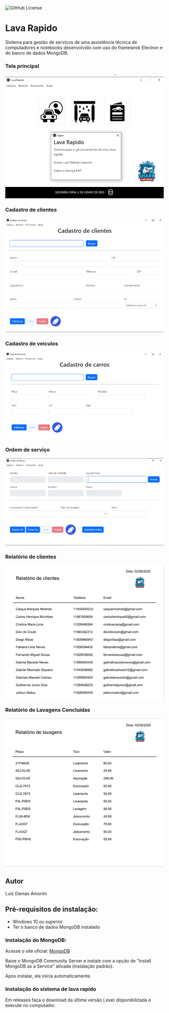 ![GitHub License](https://img.shields.io/github/license/LuizDamasAmorim/Lava-rapido)

# Lava Rapido
Sistema para gestão de serviços de uma assistência técnica de computadores e notebooks desenvolvido com uso do framewrok Electron e do banco de dados MongoDB.

### Tela principal
![](src/public/img/tela_inicial.png)
### Cadastro de clientes
![](src/public/img/cadastro_cliente.png)
### Cadastro de veiculos
![](src/public/img/cadastro_carros.png)
### Ordem de serviço
![](src/public/img/ordem_servico.png)
### Relatório de clientes
![](src/public/img/relatorio_cliente.png)
### Relatório de Lavagens Concluidas
![](src/public/img/relatorio_lavagens.png)

## Autor
Luiz Damas Amorim

## Pré-requisitos de instalação:
- Windows 10 ou superior
- Ter o banco de dados MongoDB instalado

### Instalação do MongoDB:
Acesse o site oficial:
[MongoDB](https://www.mongodb.com/try/download/community)

Baixe o MongoDB Community Server e instale com a opção de "Install MongoDB as a Service" ativada (instalação padrão).

Após instalar, ele inicia automaticamente.

### Instalação do sistema de lava rapido
Em releases faça o download da última versão (.exe) disponibilizada e execute no computador.
